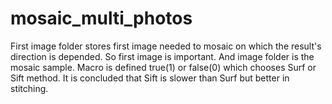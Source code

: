 # mosaic_multi_photos
First image folder stores first image needed to mosaic on which the result's direction is depended. So first image is important. 
And image folder is the mosaic sample. Macro is defined true(1) or false(0) which chooses Surf or Sift method. It is concluded 
that Sift is slower than Surf but better in stitching.
